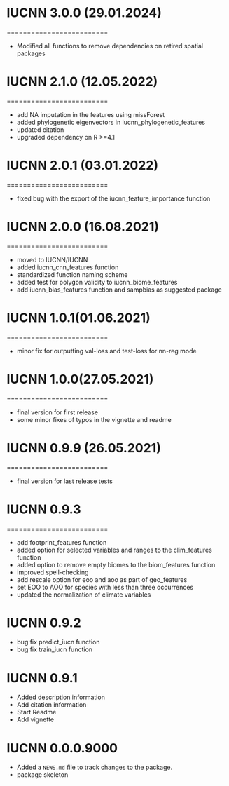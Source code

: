 # IUCNN 3.0.0 (29.01.2024)
=========================
  * Modified all functions to remove dependencies on retired spatial packages

# IUCNN 2.1.0 (12.05.2022)
=========================
* add NA imputation in the features using missForest
* added phylogenetic eigenvectors in iucnn_phylogenetic_features
* updated citation
* upgraded dependency on R >=4.1

# IUCNN 2.0.1 (03.01.2022)
=========================
* fixed bug with the export of the iucnn_feature_importance function

# IUCNN 2.0.0 (16.08.2021)
=========================
* moved to IUCNN/IUCNN
* added iucnn_cnn_features function
* standardized function naming scheme
* added test for polygon validity to iucnn_biome_features
* add iucnn_bias_features function and sampbias as suggested package

# IUCNN 1.0.1(01.06.2021)
=========================
* minor fix for outputting val-loss and test-loss for nn-reg mode

# IUCNN 1.0.0(27.05.2021)
=========================
* final version for first release
* some minor fixes of typos in the vignette and readme

# IUCNN 0.9.9 (26.05.2021)
=========================
* final version for last release tests

# IUCNN 0.9.3
=========================

* add footprint_features function
* added option for selected variables and ranges to the clim_features function
* added option to remove empty biomes to the biom_features function
* improved spell-checking
* add rescale option for eoo and aoo as part of geo_features
* set EOO to AOO for species with less than three occurrences
* updated the normalization of climate variables

# IUCNN 0.9.2

* bug fix predict_iucn function
* bug fix train_iucn function

# IUCNN 0.9.1

* Added description information
* Add citation information
* Start Readme
* Add vignette

# IUCNN 0.0.0.9000

* Added a `NEWS.md` file to track changes to the package.
* package skeleton
